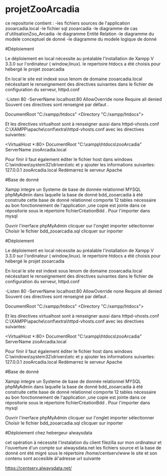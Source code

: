 
# projetZooArcadia

ce repositorie contient :
-les fichiers sources de l'application zooarcadia.local
-le fichier sql zooarcadia
-le diagramme de cas d'utilisationZoo_Arcadia
-le diagramme Entité Relation
-le diagramme du modele conceptuel de donné
-le diagramme du modele logique de donné

#Déploiement

Le déploiement en local nécessite au préalable l'installation de Xampp V 3.3.0
sur l'ordinateur ( window,linux).
le repertoire htdocs a été choisis pour hébergé le projet zooarcadia


En local le site est indexé sous lenom de domaine zooarcadia.local nécéssitant le
renseignement des directives suivantes dans le fichier de configuration du serveur, httpd.conf

-Listen 80
-ServerName localhost:80
<Directory />
    AllowOverride none
    Require all denied
</Directory>
Souvent ces directives sont renseigné par défaut .

DocumentRoot "C:/xampp/htdocs"
<Directory "C:/xampp/htdocs">

Et les directives virtualhost sont à renseigner aussi
dans httpd-vhosts.conf
C:\XAMPP\apache\conf\extra\httpd-vhosts.conf 
avec les directives suivantes:

<VirtualHost *:80>
DocumentRoot "C:\xampp\htdocs\zooArcadia"
ServerName zooArcadia.local
</VirtualHost>


Pour finir il faut également éditer le fichier host
dans windows 
C:\windows\system32\drivers\etc
et y ajouter les informations suivantes:
127.0.0.1 zooArcadia.local
Redémarrez le serveur Apache

#Base de donné

Xampp integre un Systeme de base de donnée relationnel  MYSQL phpMyAdmin
dans laquelle la base de donné bdd_zooarcadia à été construite 
cette base de donné relationnel comporte 12 tables nécessaire au bon fonctionnement
de l'application ,une copie est jointe dans ce répositorie sous le répertoire
fichierCréationBdd .
Pour l'importer dans mysql

Ouvrir l'inerface phpMyAdmin 
clicquer sur l'onglet importer 
sélectionner Choisir le fichier
bdd_zooarcadia.sql
clicquer sur inporter





#Déploiement

Le déploiement en local nécessite au préalable l'installation de Xampp V 3.3.0 sur l'ordinateur ( window,linux). le repertoire htdocs a été choisis pour hébergé le projet zooarcadia

En local le site est indexé sous lenom de domaine zooarcadia.local nécéssitant le renseignement des directives suivantes dans le fichier de configuration du serveur, httpd.conf

-Listen 80 -ServerName localhost:80 AllowOverride none Require all denied Souvent ces directives sont renseigné par défaut .

DocumentRoot "C:/xampp/htdocs" <Directory "C:/xampp/htdocs">

Et les directives virtualhost sont à renseigner aussi dans httpd-vhosts.conf C:\XAMPP\apache\conf\extra\httpd-vhosts.conf avec les directives suivantes:

<VirtualHost *:80> DocumentRoot "C:\xampp\htdocs\zooArcadia" ServerName zooArcadia.local

Pour finir il faut également éditer le fichier host dans windows C:\windows\system32\drivers\etc et y ajouter les informations suivantes: 127.0.0.1 zooArcadia.local Redémarrez le serveur Apache

#Base de donné

Xampp integre un Systeme de base de donnée relationnel MYSQL phpMyAdmin dans laquelle la base de donné bdd_zooarcadia à été construite cette base de donné relationnel comporte 12 tables nécessaire au bon fonctionnement de l'application ,une copie est jointe dans ce répositorie sous le répertoire fichierCréationBdd . Pour l'importer dans mysql

Ouvrir l'inerface phpMyAdmin clicquer sur l'onglet importer sélectionner Choisir le fichier bdd_zooarcadia.sql clicquer sur inporter



#Déploiement chez hebergeur alwaysdata

cet opération à nécessité l'instalation du client filezilla sur mon ordinateur et l'ouverture d'un compte sur alwaysdata.net
les fichiers source et la base de donné ont été migré sous le répertoire /home/centserv/www
le site et son contenu sont accesible àl'adresse url suivante 

https://centserv.alwaysdata.net/
